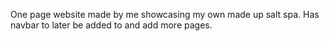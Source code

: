 One page website made by me showcasing my own made up salt spa. Has navbar to later be added to and add more pages.
